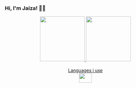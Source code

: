 ### Hi, I'm Jaíza! 👩‍💻

<div align="center">
  <a href="https://github.com/vanysai">
  <img height="140em" src="https://github-readme-stats.vercel.app/api?username=vanysai&show_icons=true&theme=dracula&include_all_commits=true&count_private=true"/>
    <img height="140em" src="https://github-readme-stats.vercel.app/api/top-langs/?username=vanysai&show_icons=true&theme=dracula&include_all_commits=true&ccount_private=true"/>
</div>

<div align='center'><br>
  Languages i use <br> 
  <img align="center" height="30" width="40" src="https://cdn.jsdelivr.net/gh/devicons/devicon/icons/html5/html5-original.svg" />
